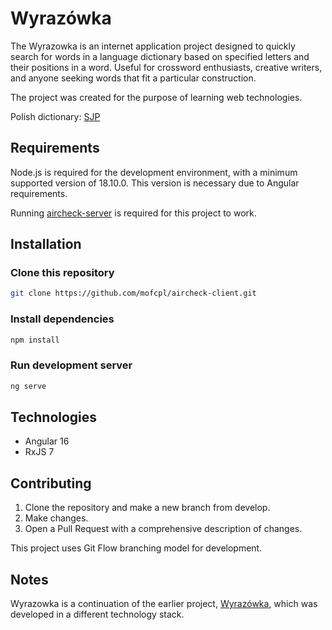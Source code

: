 # Wyrazówka

The Wyrazowka is an internet application project designed to quickly search for words in a language dictionary based on specified letters and their positions in a word. Useful for crossword enthusiasts, creative writers, and anyone seeking words that fit a particular construction. 

The project was created for the purpose of learning web technologies.

Polish dictionary: [SJP](https://sjp.pl/)

## Requirements

Node.js is required for the development environment, with a minimum supported version of 18.10.0. This version is necessary due to Angular requirements.

Running [aircheck-server](https://github.com/mofcpl/wyrazowka-server) is required for this project to work.

## Installation

### Clone this repository
```bash
git clone https://github.com/mofcpl/aircheck-client.git
```

### Install dependencies
```bash
npm install
```

### Run development server
```bash
ng serve
```

## Technologies

* Angular 16
* RxJS 7

## Contributing

1. Clone the repository and make a new branch from develop.
2. Make changes.
3. Open a Pull Request with a comprehensive description of changes.

This project uses Git Flow branching model for development.

## Notes

Wyrazowka is a continuation of the earlier project, [Wyrazówka](https://github.com/mofcpl/wyrazowka), which was developed in a different technology stack.

